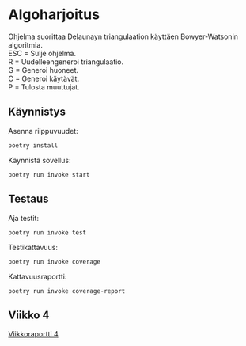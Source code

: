 # Algoharjoitus  

Ohjelma suorittaa Delaunayn triangulaation käyttäen Bowyer-Watsonin algoritmia.  
ESC = Sulje ohjelma.  
R = Uudelleengeneroi triangulaatio.  
G = Generoi huoneet.  
C = Generoi käytävät.  
P = Tulosta muuttujat.  

## Käynnistys  

Asenna riippuvuudet:  
```
poetry install
```

Käynnistä sovellus:  
```
poetry run invoke start
```


## Testaus  


Aja testit:  
```
poetry run invoke test
```

Testikattavuus:  
```
poetry run invoke coverage
```

Kattavuusraportti:  
```
poetry run invoke coverage-report
```

## Viikko 4  

[Viikkoraportti 4](/Dokumentaatio/Viikkoraportti4.md)  
